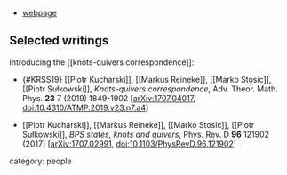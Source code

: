 
* [webpage](https://www.ruhr-uni-bochum.de/ffm/Lehrstuehle/Algebra/reineke.html.de)


## Selected writings


Introducing the [[knots-quivers correspondence]]:

* {#KRSS19} [[Piotr Kucharski]], [[Markus Reineke]], [[Marko Stosic]], [[Piotr Sułkowski]], *Knots-quivers correspondence*, Adv. Theor. Math. Phys. **23** 7 (2019) 1849-1902 &lbrack;[arXiv:1707.04017](https://arxiv.org/abs/1707.04017), [doi:10.4310/ATMP.2019.v23.n7.a4](https://doi.org/10.4310/ATMP.2019.v23.n7.a4)&rbrack;

* [[Piotr Kucharski]], [[Markus Reineke]], [[Marko Stosic]], [[Piotr Sułkowski]], *BPS states, knots and quivers*, Phys. Rev. D **96** 121902 (2017) &lbrack;[arXiv:1707.02991](https://arxiv.org/abs/1707.02991), [doi:10.1103/PhysRevD.96.121902](https://doi.org/10.1103/PhysRevD.96.121902)&rbrack;


category: people
